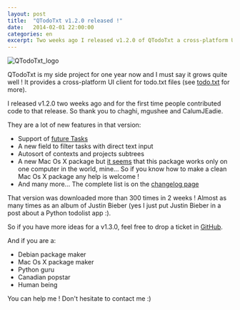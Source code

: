 ```yaml
---
layout: post
title:  "QTodoTxt v1.2.0 released !"
date:   2014-02-01 22:00:00
categories: en
excerpt: Two weeks ago I released v1.2.0 of QTodoTxt a cross-platform UI client for todo.txt files with a lot of new features !
---
```

![QTodoTxt_logo]({{site.url}}/assets/qtodotxt.png)


QTodoTxt is my side project for one year now and I must say it grows quite well ! It provides a cross-platform UI client for todo.txt files (see [todo.txt](http://todotxt.com/) for more).

I released v1.2.0 two weeks ago and for the first time people contributed code to that release. So thank you to chaghi, mgushee and CalumJEadie.

They are a lot of new features in that version:
   
   * Support of [future Tasks](https://github.com/ginatrapani/todo.txt-cli/wiki/Todo.sh-Add-on-Directory#wiki-futuretasks)
   * A new field to filter tasks with direct text input
   * Autosort of contexts and projects subtrees
   * A new Mac Os X package but [it seems](https://github.com/mNantern/QTodoTxt/issues/36) that this package works only on one computer in the world, mine... So if you know how to make a clean Mac Os X package any help is welcome !
   * And many more... The complete list is on the [changelog page](https://github.com/mNantern/QTodoTxt/wiki/Changelog#v120)

That version was downloaded more than 300 times in 2 weeks ! Almost as many times as an album of Justin Bieber (yes I just put Justin Bieber in a post about a Python todolist app :).

So if you have more ideas for a v1.3.0, feel free to drop a ticket in [GitHub](https://github.com/mNantern/QTodoTxt/issues). 

And if you are a:
   
   * Debian package maker
   * Mac Os X package maker
   * Python guru
   * Canadian popstar
   * Human being

You can help me ! Don't hesitate to contact me :)
